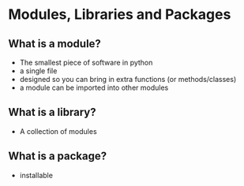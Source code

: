 # Modules, Libraries and Packages

## What is a module?
- The smallest piece of software in python
- a single file
- designed so you can bring in extra functions (or methods/classes)
- a module can be imported into other modules

## What is a library?
- A collection of modules

## What is a package?
- installable